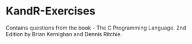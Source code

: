 # KandR-Exercises
Contains questions from the book - The C Programming Language. 2nd Edition by Brian Kernighan and Dennis Ritchie.
